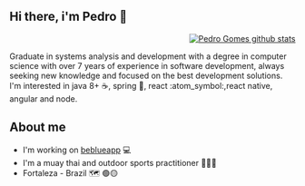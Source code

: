 ## Hi there, i'm Pedro 👋
<div align="right">

[![Pedro Gomes github stats](https://github-readme-stats.vercel.app/api?username=pehgomes&include_all_commits=true&count_private=true&show_icons=true&line_height=20&title_color=FcFcFc&icon_color=fcfcfc&text_color=fcfcfc&bg_color=8E2DE2)](https://github.com/pehgomes)
</div>


<p align="left">
Graduate in systems analysis and development with a degree in computer science with over 7 years of experience in software development, always seeking new knowledge and focused on the best development solutions.
I'm interested in java 8+ ☕, spring 🍃, react :atom_symbol:,react native, angular and node.
<p>
  


## About me
- I'm working on [beblueapp](https://www.beblue.com.br/) 💻
- I'm a muay thai and outdoor sports practitioner 🥊🏃‍🚴‍
- Fortaleza - Brazil 🗺 🟢🟡
